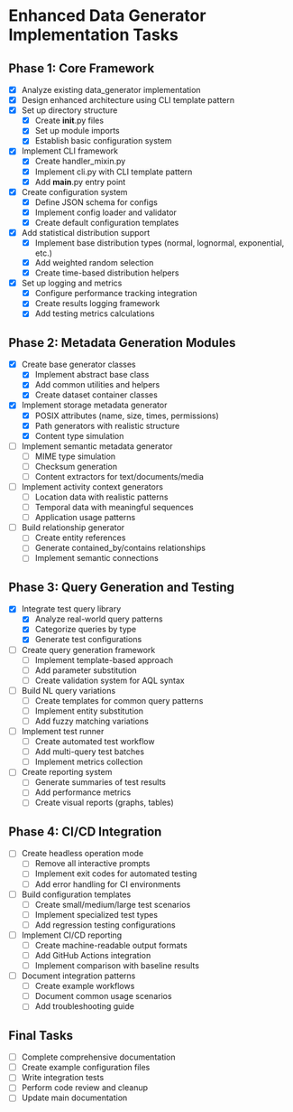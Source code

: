 # Enhanced Data Generator Implementation Tasks

## Phase 1: Core Framework

- [x] Analyze existing data_generator implementation
- [x] Design enhanced architecture using CLI template pattern
- [x] Set up directory structure
  - [x] Create __init__.py files
  - [x] Set up module imports
  - [x] Establish basic configuration system
- [x] Implement CLI framework
  - [x] Create handler_mixin.py
  - [x] Implement cli.py with CLI template pattern
  - [x] Add __main__.py entry point
- [x] Create configuration system
  - [x] Define JSON schema for configs
  - [x] Implement config loader and validator
  - [x] Create default configuration templates
- [x] Add statistical distribution support
  - [x] Implement base distribution types (normal, lognormal, exponential, etc.)
  - [x] Add weighted random selection
  - [x] Create time-based distribution helpers
- [x] Set up logging and metrics
  - [x] Configure performance tracking integration
  - [x] Create results logging framework
  - [x] Add testing metrics calculations

## Phase 2: Metadata Generation Modules

- [x] Create base generator classes
  - [x] Implement abstract base class
  - [x] Add common utilities and helpers
  - [x] Create dataset container classes
- [x] Implement storage metadata generator
  - [x] POSIX attributes (name, size, times, permissions)
  - [x] Path generators with realistic structure
  - [x] Content type simulation
- [ ] Implement semantic metadata generator
  - [ ] MIME type simulation
  - [ ] Checksum generation
  - [ ] Content extractors for text/documents/media
- [ ] Implement activity context generators
  - [ ] Location data with realistic patterns
  - [ ] Temporal data with meaningful sequences
  - [ ] Application usage patterns
- [ ] Build relationship generator
  - [ ] Create entity references
  - [ ] Generate contained_by/contains relationships
  - [ ] Implement semantic connections

## Phase 3: Query Generation and Testing

- [x] Integrate test query library
  - [x] Analyze real-world query patterns
  - [x] Categorize queries by type
  - [x] Generate test configurations
- [ ] Create query generation framework
  - [ ] Implement template-based approach
  - [ ] Add parameter substitution
  - [ ] Create validation system for AQL syntax
- [ ] Build NL query variations
  - [ ] Create templates for common query patterns
  - [ ] Implement entity substitution
  - [ ] Add fuzzy matching variations
- [ ] Implement test runner
  - [ ] Create automated test workflow
  - [ ] Add multi-query test batches
  - [ ] Implement metrics collection
- [ ] Create reporting system
  - [ ] Generate summaries of test results
  - [ ] Add performance metrics
  - [ ] Create visual reports (graphs, tables)

## Phase 4: CI/CD Integration

- [ ] Create headless operation mode
  - [ ] Remove all interactive prompts
  - [ ] Implement exit codes for automated testing
  - [ ] Add error handling for CI environments
- [ ] Build configuration templates
  - [ ] Create small/medium/large test scenarios
  - [ ] Implement specialized test types
  - [ ] Add regression testing configurations
- [ ] Implement CI/CD reporting
  - [ ] Create machine-readable output formats
  - [ ] Add GitHub Actions integration
  - [ ] Implement comparison with baseline results
- [ ] Document integration patterns
  - [ ] Create example workflows
  - [ ] Document common usage scenarios
  - [ ] Add troubleshooting guide

## Final Tasks

- [ ] Complete comprehensive documentation
- [ ] Create example configuration files
- [ ] Write integration tests
- [ ] Perform code review and cleanup
- [ ] Update main documentation
